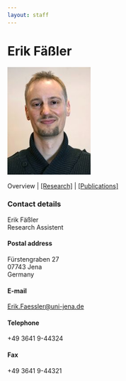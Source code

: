 ```yaml
---
layout: staff
---
```


# Erik Fäßler
<div class="portrait">
  <img src="erik_faessler-width-188-height-242.jpg">
</div>

Overview | 
[[Research]](research.html) | 
[[Publications]](publication.html)

### Contact details
Erik Fäßler<br/>
Research Assistent

#### Postal address
Fürstengraben 27<br/>
07743 Jena<br/>
Germany

#### E-mail
[Erik.Faessler@uni-jena.de](mailto:Erik.Faessler@uni-jena.de)

#### Telephone
+49 3641 9-44324

#### Fax
+49 3641 9-44321
